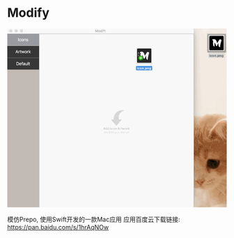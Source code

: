 # Modify
![image](https://github.com/Yanyinghenmei/Modify/raw/master/image.gif)

模仿Prepo, 使用Swift开发的一款Mac应用
应用百度云下载链接: https://pan.baidu.com/s/1hrAqNOw
